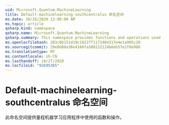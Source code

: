 ```yaml
---
uid: Microsoft.Quantum.MachineLearning
title: Default-machinelearning-southcentralus 命名空间
ms.date: 10/26/2020 12:00:00 AM
ms.topic: article
qsharp.kind: namespace
qsharp.name: Microsoft.Quantum.MachineLearning
qsharp.summary: This namespace provides functions and operations used in quantum machine learning applications.
ms.openlocfilehash: 283c0b151d19c10227f1171404317e4e1a905c20
ms.sourcegitcommit: 29e0d88a30e4166fa580132124b0eb57e1f0e986
ms.translationtype: MT
ms.contentlocale: zh-CN
ms.lasthandoff: 10/27/2020
ms.locfileid: "92695365"
---
```

# <a name="microsoftquantummachinelearning-namespace"></a>Default-machinelearning-southcentralus 命名空间

此命名空间提供量程机器学习应用程序中使用的函数和操作。

